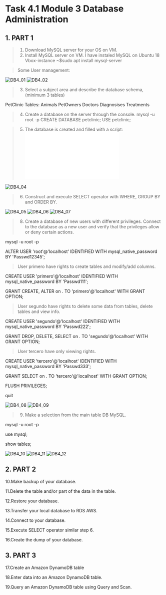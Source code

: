 # Task 4.1 Module 3 Database Administration
> 

## 1. PART 1
> 1. Download MySQL server for your OS on VM.
> 2. Install MySQL server on VM.
I have instaled MySQL on Ubuntu 18  Vbox-instance
~$sudo apt install mysql-server

> Some User management:

![DB4_01](./images/4.1_02.png)
![DB4_02](./images/4.1_03.png)

> 3. Select a subject area and describe the database schema, (minimum 3 tables)

PetClinic
Tables:
Animals
PetOwners
Doctors
Diagnosises
Treatments

> 4. Create a database on the server through the console.
mysql -u root -p
CREATE DATABASE petclinic;
USE petclinic;

> 5. The database is created and filled with a script:
![DB4_03](./Petclinic-MySQL-Script.sql)

![DB4_04](./images/4.1_04.png)

> 6. Construct and execute SELECT operator with WHERE, GROUP BY and ORDER BY.

![DB4_05](./images/4.1_05.png)
![DB4_06](./images/4.1_06.png)
![DB4_07](./images/4.1_07.png)

> 8. Create a database of new users with different privileges. Connect to the database as a new user and verify that the privileges allow or deny certain actions.

mysql -u root -p

ALTER USER 'root'@'localhost' IDENTIFIED WITH mysql_native_password BY 'Passwd12345';

> User primero have rights to create tables and modify/add columns.

CREATE USER 'primero'@'localhost' IDENTIFIED WITH mysql_native_password BY 'Passwd111';

GRANT CREATE, ALTER on *.* TO 'primero'@'localhost' WITH GRANT OPTION;

> User segundo have rights to delete some data from tables, delete tables and view info.

CREATE USER 'segundo'@'localhost' IDENTIFIED WITH mysql_native_password BY 'Passwd222';

GRANT DROP, DELETE, SELECT on *.* TO 'segundo'@'localhost' WITH GRANT OPTION;

> User tercero have only viewing rights.

CREATE USER 'tercero'@'localhost' IDENTIFIED WITH mysql_native_password BY 'Passwd333';

GRANT SELECT on *.* TO 'tercero'@'localhost' WITH GRANT OPTION;

FLUSH PRIVILEGES;

quit

![DB4_08](./images/4.1_08.png)
![DB4_09](./images/4.1_09.png)

> 9. Make a selection from the main table DB MySQL.

mysql -u root -p

use mysql;

show tables;

![DB4_10](./images/4.1_10.png)
![DB4_11](./images/4.1_11.png)
![DB4_12](./images/4.1_12.png)

## 2. PART 2

10.Make backup of your database.

11.Delete the table and/or part of the data in the table.

12.Restore your database.

13.Transfer your local database to RDS AWS.

14.Connect to your database.

15.Execute SELECT operator similar step 6.

16.Create the dump of your database.

## 3. PART 3

17.Create an Amazon DynamoDB table

18.Enter data into an Amazon DynamoDB table.

19.Query an Amazon DynamoDB table using Query and Scan.